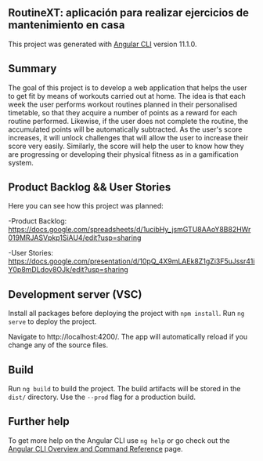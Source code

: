 ## RoutineXT: aplicación para realizar ejercicios de mantenimiento en casa

This project was generated with [Angular CLI](https://github.com/angular/angular-cli) version 11.1.0.

## Summary

The goal of this project is to develop a web application that helps the user to get fit by means of workouts carried out at home. The idea 
is that each week the user performs workout routines planned in their personalised timetable, so that they acquire a number of points as a 
reward for each routine performed. Likewise, if the user does not complete the routine, the accumulated points will be automatically subtracted. 
As the user's score increases, it will unlock challenges that will allow the user to increase their score very  easily. Similarly, the score 
will help the user to know how they are progressing or developing their physical fitness as in a gamification system.

## Product Backlog && User Stories

Here you can see how this project was planned:

-Product Backlog: 
https://docs.google.com/spreadsheets/d/1ucibHy_jsmGTU8AAoY8B82HWr019MRJASVpkp1SiAU4/edit?usp=sharing

-User Stories: 
https://docs.google.com/presentation/d/10pQ_4X9mLAEk8Z1gZi3F5uJssr41iY0p8mDLdov8OJk/edit?usp=sharing

## Development server (VSC)

Install all packages before deploying the project with `npm install`.
Run `ng serve` to deploy the project.

Navigate to http://localhost:4200/. The app will automatically reload if you change any of the source files.

## Build

Run `ng build` to build the project. The build artifacts will be stored in the `dist/` directory. Use the `--prod` flag for a production build.

## Further help

To get more help on the Angular CLI use `ng help` or go check out the [Angular CLI Overview and Command Reference](https://angular.io/cli) page.
